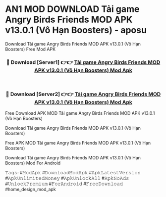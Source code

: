 # AN1 MOD DOWNLOAD Tải game Angry Birds Friends MOD APK v13.0.1 (Vô Hạn Boosters) - aposu
Download Tải game Angry Birds Friends MOD APK v13.0.1 (Vô Hạn Boosters) Free Mod APK

<div align="center">
<h3>🔴 Download [Server1] 👉👉 <a href="https://apk-comot.site?title=Tải_game_Angry_Birds_Friends_MOD_APK_v13.0.1_(Vô_Hạn_Boosters)">Tải game Angry Birds Friends MOD APK v13.0.1 (Vô Hạn Boosters) Mod Apk</a></h3><br>

<h3>🔴 Download [Server2] 👉👉 <a href="https://apk-comot.site?title=Tải_game_Angry_Birds_Friends_MOD_APK_v13.0.1_(Vô_Hạn_Boosters)">Tải game Angry Birds Friends MOD APK v13.0.1 (Vô Hạn Boosters) Mod Apk</a></h3>
</div>


Free Download APK MOD Tải game Angry Birds Friends MOD APK v13.0.1 (Vô Hạn Boosters)

Download Tải game Angry Birds Friends MOD APK v13.0.1 (Vô Hạn Boosters) 

Free APK MOD Tải game Angry Birds Friends MOD APK v13.0.1 (Vô Hạn Boosters) 

Download Tải game Angry Birds Friends MOD APK v13.0.1 (Vô Hạn Boosters) Mod For Android

𝚃𝚊𝚐𝚜: #𝙼𝚘𝚍𝙰𝚙𝚔 #𝙳𝚘𝚠𝚗𝚕𝚘𝚊𝚍𝙼𝚘𝚍𝙰𝚙𝚔 #𝙰𝚙𝚔𝙻𝚊𝚝𝚎𝚜𝚝𝚅𝚎𝚛𝚜𝚒𝚘𝚗 #𝙰𝚙𝚔𝚄𝚗𝚕𝚒𝚖𝚒𝚝𝚎𝚍𝙼𝚘𝚗𝚎𝚢 #𝙰𝚙𝚔𝚄𝚗𝚕𝚘𝚌𝚔𝙰𝚕𝚕 #𝙰𝚙𝚔𝙽𝚘𝙰𝚍𝚜 #𝚄𝚗𝚕𝚘𝚌𝚔𝙿𝚛𝚎𝚖𝚒𝚞𝚖 #𝙵𝚘𝚛𝙰𝚗𝚍𝚛𝚘𝚒𝚍 #𝙵𝚛𝚎𝚎𝙳𝚘𝚠𝚗𝚕𝚘𝚊𝚍 #home_design_mod_apk